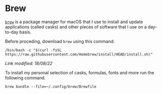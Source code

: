 # Brew

[`brew`](https://brew.sh/) is a package manager for macOS that I use to install and update applications (called casks) and other pieces of software that I use on a day-to-day basis.

Before proceding, download `brew` using this command:

```
/bin/bash -c "$(curl -fsSL https://raw.githubusercontent.com/Homebrew/install/HEAD/install.sh)"
```
*Link modified: 18/08/22*

To install my personal selection of casks, formulas, fonts and more run the following command.

```
brew bundle --file=~/.config/brew/Brewfile
```
